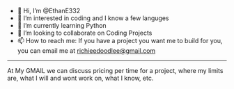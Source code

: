 - 👋 Hi, I’m @EthanE332
- 👀 I’m interested in coding and I know a few languges
- 🌱 I’m currently learning Python
- 💞️ I’m looking to collaborate on Coding Projects
- 📫 How to reach me: If you have a project you want me to build for you, you can email me at richieedoodlee@gmail.com
-------------------------------------------------------------------------------------------------------------------------------
At My GMAIL we can discuss pricing per time for a project, where my limits are, what I will and wont work on, what I know, etc.

<!---
EthanE332/EthanE332 is a ✨ special ✨ repository because its `README.md` (this file) appears on your GitHub profile.
You can click the Preview link to take a look at your changes.
--->
